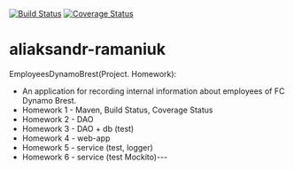[![Build Status](https://travis-ci.org/brest-java-course-summer-2019/aliaksandr-ramaniuk.svg?branch=master)](https://travis-ci.org/brest-java-course-summer-2019/aliaksandr-ramaniuk) [![Coverage Status](https://coveralls.io/repos/github/brest-java-course-summer-2019/aliaksandr-ramaniuk/badge.svg?branch=master)](https://coveralls.io/github/brest-java-course-summer-2019/aliaksandr-ramaniuk?branch=master)

# aliaksandr-ramaniuk

EmployeesDynamoBrest(Project. Homework):
- An application for recording internal information about employees of FC Dynamo Brest.
- Homework 1 - Maven, Build Status, Coverage Status
- Homework 2 - DAO
- Homework 3 - DAO + db (test)
- Homework 4 - web-app
- Homework 5 - service (test, logger)
- Homework 6 - service (test Mockito)---